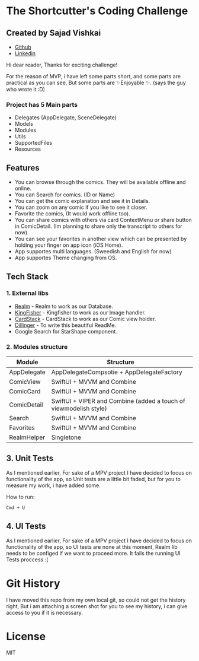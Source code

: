# The Shortcutter's Coding Challenge
## Created by Sajad Vishkai

- [Github][github-url]
- [Linkedin][linkedin-url]

Hi dear reader,
Thanks for exciting challenge!

For the reason of MVP, i have left some parts short, and some parts are practical as you can see,
But some parts are ✨Enjoyable ✨.
(says the guy who wrote it :D)

### Project has 5 Main parts
- Delegates (AppDelegate, SceneDelegate)
- Models
- Modules
- Utils
- SupportedFiles
- Resources

## Features

- You can browse through the comics. They will be available offline and online.
- You can Search for comics. (ID or Name)
- You can get the comic explanation and see it in Details. 
- You can zoom on any comic if you like to see it closer.
- Favorite the comics, (It would work offline too).
- You can share comics with others via card ContextMenu or share button in ComicDetail. (Im planning to share only the transcript to others for now)
- You can see your favorites in another view which can be presented by holding your finger on app icon (iOS Home).
- App supportes multi languages. (Sweedish and English for now)
- App supportes Theme changing from OS.

## Tech Stack

### 1. External libs
- [Realm][realm-url] - Realm to work as our Database.
- [KingFisher][kingfisher-url] - Kingfisher to work as our Image handler.
- [CardStack][cardstack-url] - CardStack to work as our Comic view holder.
- [Dillinger][dillinger-url] - To write this beautiful ReadMe.
- Google Search for StarShape component.

### 2. Modules structure

| Module | Structure |
| ------ | ------ |
| AppDelegate | AppDelegateCompsotie + AppDelegateFactory |
| ComicView | SwiftUI + MVVM and Combine |
| ComicCard | SwiftUI + MVVM and Combine |
| ComicDetail | SwiftUI + VIPER and Combine (added a touch of viewmodelish style) |
| Search | SwiftUI + MVVM and Combine |
| Favorites | SwiftUI + MVVM and Combine |
| RealmHelper | Singletone |

## 3. Unit Tests

As I mentioned earlier, For sake of a MPV project I have decided to focus on functionality of the app, so Unit tests are a little bit faded, but for you to measure my work, i have added some.

How to run:
```sh
Cmd + U
```
## 4. UI Tests

As I mentioned earlier, For sake of a MPV project I have decided to focus on functionality of the app, so UI tests are none at this moment, Realm lib needs to be configed if we want to proceed more.
It fails the running UI Tests  proccess :(

# Git History
I have moved this repo from my own local git, so could not get the history right, But i am attaching a screen shot for you to see my history, i can give access to you if it is necessary.

# License

MIT

   [github-url]: <https://www.github.com/sajacl>
   [linkedin-url]: <https://www.linkedin.com/in/sajacl/>
   [realm-url]: <https://github.com/realm/realm-swift>
   [kingfisher-url]: <https://github.com/onevcat/Kingfisher>
   [cardstack-url]: <https://github.com/nhoogendoorn/CardStack>
   [dillinger-url]: <https://dillinger.io/>
